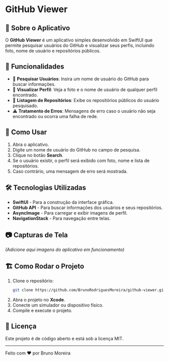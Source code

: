 # GitHub Viewer

## 📌 Sobre o Aplicativo
O **GitHub Viewer** é um aplicativo simples desenvolvido em SwiftUI que permite pesquisar usuários do GitHub e visualizar seus perfis, incluindo foto, nome de usuário e repositórios públicos.

## 🚀 Funcionalidades
- 🔎 **Pesquisar Usuários**: Insira um nome de usuário do GitHub para buscar informações.
- 👤 **Visualizar Perfil**: Veja a foto e o nome de usuário de qualquer perfil encontrado.
- 📂 **Listagem de Repositórios**: Exibe os repositórios públicos do usuário pesquisado.
- ⚠️ **Tratamento de Erros**: Mensagens de erro caso o usuário não seja encontrado ou ocorra uma falha de rede.

## 📱 Como Usar
1. Abra o aplicativo.
2. Digite um nome de usuário do GitHub no campo de pesquisa.
3. Clique no botão **Search**.
4. Se o usuário existir, o perfil será exibido com foto, nome e lista de repositórios.
5. Caso contrário, uma mensagem de erro será mostrada.

## 🛠️ Tecnologias Utilizadas
- **SwiftUI** - Para a construção da interface gráfica.
- **GitHub API** - Para buscar informações dos usuários e seus repositórios.
- **AsyncImage** - Para carregar e exibir imagens de perfil.
- **NavigationStack** - Para navegação entre telas.

## 📷 Capturas de Tela
*(Adicione aqui imagens do aplicativo em funcionamento)*

## 🏗️ Como Rodar o Projeto
1. Clone o repositório:
   ```sh
   git clone https://github.com/BrunoRodriguesMoreira/github-viewer.git
   ```
2. Abra o projeto no **Xcode**.
3. Conecte um simulador ou dispositivo físico.
4. Compile e execute o projeto.

## 📜 Licença
Este projeto é de código aberto e está sob a licença MIT.

---

Feito com ❤️ por Bruno Moreira

